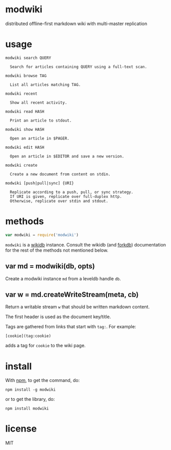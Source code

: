 # modwiki

distributed offline-first markdown wiki with multi-master replication

# usage

```
modwiki search QUERY

  Search for articles containing QUERY using a full-text scan.

modwiki browse TAG

  List all articles matching TAG.

modwiki recent

  Show all recent activity.

modwiki read HASH

  Print an article to stdout.

modwiki show HASH

  Open an article in $PAGER.

modwiki edit HASH

  Open an article in $EDITOR and save a new version.

modwiki create

  Create a new document from content on stdin.

modwiki [push|pull|sync] {URI}

  Replicate according to a push, pull, or sync strategy.
  If URI is given, replicate over full-duplex http.
  Otherwise, replicate over stdin and stdout.

```

# methods

``` js
var modwiki = require('modwiki')
```

`modwiki` is a [wikidb](https://npmjs.org/package/wikidb) instance. Consult the
wikidb (and [forkdb](https://npmjs.org/package/forkdb)) documentation for the
rest of the methods not mentioned below.

## var md = modwiki(db, opts)

Create a modwiki instance `md` from a leveldb handle `db`.

## var w = md.createWriteStream(meta, cb)

Return a writable stream `w` that should be written markdown content.

The first header is used as the document key/title.

Tags are gathered from links that start with `tag:`. For example:

```
[cookie](tag:cookie)
```

adds a tag for `cookie` to the wiki page.

# install

With [npm](https://npmjs.org), to get the command, do:

```
npm install -g modwiki
```

or to get the library, do:

```
npm install modwiki
```

# license

MIT
